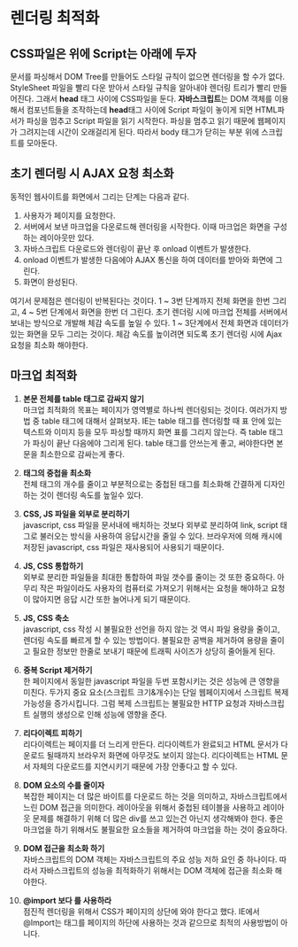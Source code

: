 # 렌더링 최적화

## CSS파일은 위에 Script는 아래에 두자
문서를 파싱해서 DOM Tree를 만들어도 스타일 규칙이 없으면 렌더링을 할 수가 없다. StyleSheet 파일을 빨리 다운 받아서 스타일 규칙을 알아내야 렌더링 트리가 빨리 만들어진다.
그래서 **head** 태그 사이에 CSS파일을 둔다. **자바스크립트**는 DOM 객체를 이용해서 컴포넌트들을 조작하는데 **head**태그 사이에 Script 파일이 놓이게 되면 
HTML파서가 파싱을 멈추고 Script 파일을 읽기 시작한다. 파싱을 멈추고 읽기 때문에 웹페이지가 그려지는데 시간이 오래걸리게 된다. 따라서 body 태그가 닫히는 부분 위에 스크립트를 모아둔다.


## 초기 렌더링 시 AJAX 요청 최소화

동적인 웹사이트를 화면에서 그리는 단계는 다음과 같다.

1. 사용자가 페이지를 요청한다.
2. 서버에서 보낸 마크업을 다운로드해 렌더링을 시작한다. 이때 마크업은 화면을 구성하는 레이아웃만 있다.
3. 자바스크립트 다운로드와 렌더링이 끝난 후 onload 이벤트가 발생한다.
4. onload 이벤트가 발생한 다음에야 AJAX 통신을 하여 데이터를 받아와 화면에 그린다.
5. 화면이 완성된다.

여기서 문제점은 렌더링이 반복된다는 것이다. 1 ~ 3번 단계까지 전체 화면을 한번 그리고, 4 ~ 5번 단계에서 화면을 한번 더 그린다.
초기 렌더링 시에 마크업 전체를 서버에서 보내는 방식으로 개발해 체감 속도를 높일 수 있다. 1 ~ 3단계에서 전체 화면과 데이터가 있는 화면을 모두 그리는 것이다.
체감 속도를 높이려면 되도록 초기 렌더링 시에 Ajax 요청을 최소화 해야한다.


## 마크업 최적화
1. **본문 전체를 table 태그로 감싸지 않기**   
마크업 최적화의 목표는 페이지가 영역별로 하나씩 렌더링되는 것이다. 여러가지 방법 중 table 태그에 대해서 살펴보자.
IE는 table 태그를 렌더링할 때 표 안에 있는 텍스트와 이미지 등을 모두 파싱할 때까지 화면 표를 그리지 않는다.
즉 table 태그가 파싱이 끝난 다음에야 그리게 된다. table 태그를 안쓰는게 좋고, 써야한다면 본문을 최소한으로 감싸는게 좋다.
 
2. **태그의 중첩을 최소화**   
전체 태그의 개수를 줄이고 부분적으로는 중첩된 태그를 최소화해 간결하게 디자인하는 것이 렌더링 속도를 높일수 있다.

3. **CSS, JS 파일을 외부로 분리하기**   
javascript, css 파일을 문서내에 배치하는 것보다 외부로 분리하여 link, script 태그로 불러오는 방식을 사용하여 응답시간을 줄일 수 있다.
브라우저에 의해 캐시에 저장된 javascript, css 파일은 재사용되어 사용되기 때문이다.

4. **JS, CSS 통합하기**   
외부로 분리한 파일들을 최대한 통합하여 파일 갯수를 줄이는 것 또한 중요하다. 아무리 작은 파일이라도 사용자의 컴퓨터로 가져오기 위해서는 요청을 해야하고
요청이 많아지면 응답 시간 또한 늘어나게 되기 때문이다.

5. **JS, CSS 축소**   
javascript, css 작성 시 불필요한 선언을 하지 않는 것 역시 파일 용량을 줄이고, 렌더링 속도를 빠르게 할 수 있는 방법이다.
불필요한 공백을 제거하여 용량을 줄이고 필요한 정보만 한줄로 보내기 때문에 트래픽 사이즈가 상당히 줄어들게 된다.

6. **중복 Script 제거하기**   
한 페이지에서 동일한 javascript 파일을 두번 포함시키는 것은 성능에 큰 영향을 미친다. 두가지 중요 요소(스크립트 크기&개수)는 단일 웹페이지에서 스크립트 복제 가능성을
증가시킵니다. 그럼 복제 스크립트는 불필요한 HTTP 요청과 자바스크립트 실행의 생성으로 인해 성능에 영향을 준다.

7. **리다이렉트 피하기**   
리다이렉트는 페이지를 더 느리게 만든다. 리다이렉트가 완료되고 HTML 문서가 다운로드 될때까지 브라우저 화면에 아무것도 보이지 않는다.
리다이렉트는 HTML 문서 자체의 다운로드를 지연시키기 때문에 가장 안좋다고 할 수 있다.

8. **DOM 요소의 수를 줄이자**   
복잡한 페이지는 더 많은 바이트를 다운로드 하는 것을 의미하고, 자바스크립트에서 느린 DOM 접근을 의미한다.
레이아웃을 위해서 중첩된 테이블을 사용하고 레이아웃 문제를 해결하기 위해 더 많은 div를 쓰고 있는건 아닌지 생각해봐야 한다.
좋은 마크업을 하기 위해서도 불필요한 요소들을 제거하여 마크업을 하는 것이 중요하다.

9. **DOM 접근을 최소화 하기**   
자바스크립트의 DOM 객체는 자바스크립트의 주요 성능 저하 요인 중 하나이다. 따라서 자바스크립트의 성능을 최적화하기 위해서는 DOM 객체에 접근을 최소화 해야한다.

10. **@import 보다 <link>를 사용하라**   
점진적 렌더링을 위해서 CSS가 페이지의 상단에 와야 한다고 했다. IE에서 @Import는 태그를 페이지의 하단에 사용하는 것과 같으므로 최적의 사용방법이 아니다.